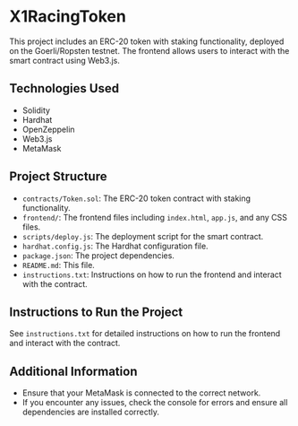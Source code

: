 # X1RacingToken

This project includes an ERC-20 token with staking functionality, deployed on the Goerli/Ropsten testnet. The frontend allows users to interact with the smart contract using Web3.js.

## Technologies Used
- Solidity
- Hardhat
- OpenZeppelin
- Web3.js
- MetaMask

## Project Structure
- `contracts/Token.sol`: The ERC-20 token contract with staking functionality.
- `frontend/`: The frontend files including `index.html`, `app.js`, and any CSS files.
- `scripts/deploy.js`: The deployment script for the smart contract.
- `hardhat.config.js`: The Hardhat configuration file.
- `package.json`: The project dependencies.
- `README.md`: This file.
- `instructions.txt`: Instructions on how to run the frontend and interact with the contract.

## Instructions to Run the Project
See `instructions.txt` for detailed instructions on how to run the frontend and interact with the contract.

## Additional Information
- Ensure that your MetaMask is connected to the correct network.
- If you encounter any issues, check the console for errors and ensure all dependencies are installed correctly.

